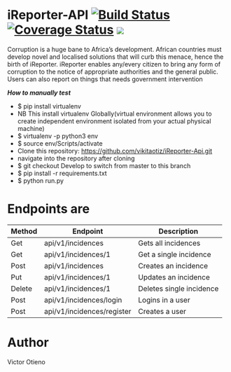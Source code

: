 # iReporter-API  [![Build Status](https://travis-ci.org/vikitaotiz/iReporter-Api.svg?branch=Develop)](https://travis-ci.org/vikitaotiz/iReporter-Api) [![Coverage Status](https://coveralls.io/repos/github/vikitaotiz/iReporter-Api/badge.svg?branch=Develop)](https://coveralls.io/github/vikitaotiz/iReporter-Api?branch=Develop) <a href="https://codeclimate.com/github/vikitaotiz/iReporter-Api/maintainability"><img src="https://api.codeclimate.com/v1/badges/ed442f4546f8461aa8af/maintainability" /></a>

Corruption is a huge bane to Africa’s development. African countries must develop novel and localised solutions that will curb this menace, hence the birth of iReporter. iReporter enables any/every citizen to bring any form of corruption to the notice of appropriate authorities and the general public. Users can also report on things that needs government intervention

***How to manually test***
- $ pip install virtualenv
- NB This install virtualenv Globally(virtual environment allows you to create independent environment isolated from your actual physical machine)
- $ virtualenv -p python3 env
- $ source env/Scripts/activate
- Clone this repository: https://github.com/vikitaotiz/iReporter-Api.git
- navigate into the repository after cloning
- $ git checkout Develop to switch from master to this branch
- $ pip install -r requirements.txt
- $ python run.py

# Endpoints are

 | Method         | Endpoint                | Description              |
 |----------------|-------------------------|--------------------------|
 | Get            | api/v1/incidences       | Gets all incidences      |
 | Get            | api/v1/incidences/1     | Get a single incidence   |
 | Post           | api/v1/incidences       | Creates an incidence     |
 | Put            | api/v1/incidences/1     | Updates an incidence     |
 | Delete         | api/v1/incidences/1     | Deletes single incidence |
 | Post           | api/v1/incidences/login | Logins in a user         |
 | Post           | api/v1/incidences/register | Creates a user        |


# Author
Victor Otieno
